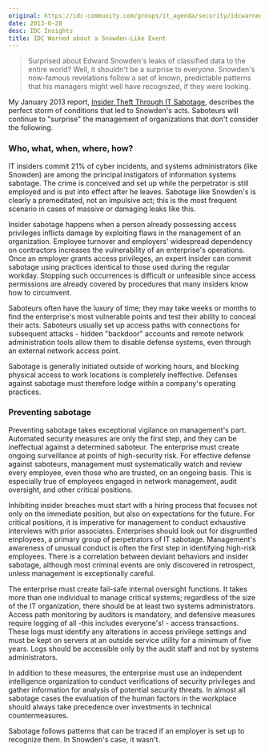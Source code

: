 ```yaml
---
original: https://idc-community.com/groups/it_agenda/security/idcwarnedaboutasnowdenlikeevent
date: 2013-6-28
desc: IDC Insights
title: IDC Warned about a Snowden-Like Event
---
```


> Surprised about Edward Snowden's leaks of classified data to the
> entire world? Well, it shouldn't be a surprise to
> everyone. Snowden's now-famous revelations follow a set of known,
> predictable patterns that his managers might well have recognized,
> if they were looking.

My January 2013 report, [Insider Theft Through IT Sabotage](239045.html), describes the perfect storm of conditions that led to Snowden's acts. Saboteurs will continue to "surprise" the management of organizations that don't consider the following.  

### Who, what, when, where, how?

IT insiders commit 21% of cyber incidents, and systems administrators (like Snowden) are among the principal instigators of information systems sabotage. The crime is conceived and set up while the perpetrator is still employed and is put into effect after he leaves. Sabotage like Snowden's is clearly a premeditated, not an impulsive act; this is the most frequent scenario in cases of massive or damaging leaks like this.  

Insider sabotage happens when a person already possessing access privileges inflicts damage by exploiting flaws in the management of an organization. Employee turnover and employers' widespread dependency on contractors increases the vulnerability of an enterprise's operations. Once an employer grants access privileges, an expert insider can commit sabotage using practices identical to those used during the regular workday. Stopping such occurrences is difficult or unfeasible since access permissions are already covered by procedures that many insiders know how to circumvent.

Saboteurs often have the luxury of time; they may take weeks or months to find the enterprise's most vulnerable points and test their ability to conceal their acts. Saboteurs usually set up access paths with connections for subsequent attacks - hidden "backdoor" accounts and remote network administration tools allow them to disable defense systems, even through an external network access point.  

Sabotage is generally initiated outside of working hours, and blocking physical access to work locations is completely ineffective. Defenses against sabotage must therefore lodge within a company's operating practices.

### Preventing sabotage

Preventing sabotage takes exceptional vigilance on management's part. Automated security measures are only the first step, and they can be ineffectual against a determined saboteur. The enterprise must create ongoing surveillance at points of high-security risk. For effective defense against saboteurs, management must systematically watch and review every employee, even those who are trusted, on an ongoing basis. This is especially true of employees engaged in network management, audit oversight, and other critical positions.

Inhibiting insider breaches must start with a hiring process that focuses not only on the immediate position, but also on expectations for the future. For critical positions, it is imperative for management to conduct exhaustive interviews with prior associates. Enterprises should look out for disgruntled employees, a primary group of perpetrators of IT sabotage. Management's awareness of unusual conduct is often the first step in identifying high-risk employees. There is a correlation between deviant behaviors and insider sabotage, although most criminal events are only discovered in retrospect, unless management is exceptionally careful.

The enterprise must create fail-safe internal oversight functions. It takes more than one individual to manage critical systems; regardless of the size of the IT organization, there should be at least two systems administrators. Access path monitoring by auditors is mandatory, and defensive measures require logging of all -this includes everyone's! - access transactions. These logs must identify any alterations in access privilege settings and must be kept on servers at an outside service utility for a minimum of five years. Logs should be accessible only by the audit staff and not by systems administrators.

In addition to these measures, the enterprise must use an independent intelligence organization to conduct verifications of security privileges and gather information for analysis of potential security threats. In almost all sabotage cases the evaluation of the human factors in the workplace should always take precedence over investments in technical countermeasures.

Sabotage follows patterns that can be traced if an employer is set up to recognize them. In Snowden's case, it wasn't.
